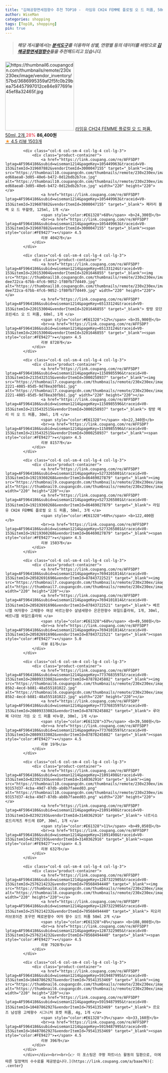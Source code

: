 ```yaml
---
title: "김해공항면세점향수 추천 TOP10 -  라임유 CH24 FEMME 플로럴 오 드 퍼퓸, 50ml, 2개 "
author: WiseMan
categories: shopping
tags: [Top10, shopping]
pin: true
---
```


> ##### 해당 게시물에서는 [**분석도구**](https://itemscout.io/)를 이용하여 **성별**, **연령별** 등의 데이터를 바탕으로 [**김해공항면세점향수**](https://link.coupang.com/a/baae76)들을 추천해드리고 있습니다.
<div class="container"><div class="row">
            <div class="col-6 col-sm-4 col-lg-4 col-lg-3">
                <div class="product-container">
                    <a href="https://link.coupang.com/re/AFFSDP?lptag=AF5964186&subid=wiseman1214&pageKey=5273265801&traceid=V0-153&itemId=19219360258&vendorItemId=86468289377" target="_blank"><img src="https://thumbnail6.coupangcdn.com/thumbnails/remote/230x230ex/image/vendor_inventory/57bd/3686995359af2f5fc0b29bea754457997012ce84e977691e45ef8a32465f.jpg" alt="https://thumbnail6.coupangcdn.com/thumbnails/remote/230x230ex/image/vendor_inventory/57bd/3686995359af2f5fc0b29bea754457997012ce84e977691e45ef8a32465f.jpg" width="220" height="220"></a>
                    <a href="https://link.coupang.com/re/AFFSDP?lptag=AF5964186&subid=wiseman1214&pageKey=5273265801&traceid=V0-153&itemId=19219360258&vendorItemId=86468289377" target="_blank"> 라임유 CH24 FEMME 플로럴 오 드 퍼퓸, 50ml, 2개 </a>
                    <span style="color:#E61328">28%</span> <b>86,400원</b>
                    <br><a href="https://link.coupang.com/re/AFFSDP?lptag=AF5964186&subid=wiseman1214&pageKey=5273265801&traceid=V0-153&itemId=19219360258&vendorItemId=86468289377" target="_blank"><span style="color:#FE9427">★</span> 4.5
                    리뷰 1503개</a>
                </div>
            </div>
            
            <div class="col-6 col-sm-4 col-lg-4 col-lg-3">
                <div class="product-container">
                    <a href="https://link.coupang.com/re/AFFSDP?lptag=AF5964186&subid=wiseman1214&pageKey=105449963&traceid=V0-153&itemId=319607882&vendorItemId=3000047155" target="_blank"><img src="https://thumbnail10.coupangcdn.com/thumbnails/remote/230x230ex/image/retail/images/1730356045844844-ed68aea8-3d05-40e6-b472-0d12bdb2b7ce.jpg" alt="https://thumbnail10.coupangcdn.com/thumbnails/remote/230x230ex/image/retail/images/1730356045844844-ed68aea8-3d05-40e6-b472-0d12bdb2b7ce.jpg" width="220" height="220"></a>
                    <a href="https://link.coupang.com/re/AFFSDP?lptag=AF5964186&subid=wiseman1214&pageKey=105449963&traceid=V0-153&itemId=319607882&vendorItemId=3000047155" target="_blank"> 페라리 블랙 오 드 뚜왈렛, 125ml, 1개 </a>
                    <span style="color:#E61328">68%</span> <b>24,300원</b>
                    <br><a href="https://link.coupang.com/re/AFFSDP?lptag=AF5964186&subid=wiseman1214&pageKey=105449963&traceid=V0-153&itemId=319607882&vendorItemId=3000047155" target="_blank"><span style="color:#FE9427">★</span> 4.5
                    리뷰 4042개</a>
                </div>
            </div>
            
            <div class="col-6 col-sm-4 col-lg-4 col-lg-3">
                <div class="product-container">
                    <a href="https://link.coupang.com/re/AFFSDP?lptag=AF5964186&subid=wiseman1214&pageKey=65133124&traceid=V0-153&itemId=220153004&vendorItemId=3201646855" target="_blank"><img src="https://thumbnail10.coupangcdn.com/thumbnails/remote/230x230ex/image/retail/images/8410917739618949-dee722ca-67bb-4fc6-9052-1f80fb77d449.jpg" alt="https://thumbnail10.coupangcdn.com/thumbnails/remote/230x230ex/image/retail/images/8410917739618949-dee722ca-67bb-4fc6-9052-1f80fb77d449.jpg" width="220" height="220"></a>
                    <a href="https://link.coupang.com/re/AFFSDP?lptag=AF5964186&subid=wiseman1214&pageKey=65133124&traceid=V0-153&itemId=220153004&vendorItemId=3201646855" target="_blank"> 랑방 모던 프린세스 오 드 퍼퓸, 60ml, 1개 </a>
                    <span style="color:#E61328">12%</span> <b>35,900원</b>
                    <br><a href="https://link.coupang.com/re/AFFSDP?lptag=AF5964186&subid=wiseman1214&pageKey=65133124&traceid=V0-153&itemId=220153004&vendorItemId=3201646855" target="_blank"><span style="color:#FE9427">★</span> 4.5
                    리뷰 8728개</a>
                </div>
            </div>
            
            <div class="col-6 col-sm-4 col-lg-4 col-lg-3">
                <div class="product-container">
                    <a href="https://link.coupang.com/re/AFFSDP?lptag=AF5964186&subid=wiseman1214&pageKey=1158985596&traceid=V0-153&itemId=2135432515&vendorItemId=3000258937" target="_blank"><img src="https://thumbnail7.coupangcdn.com/thumbnails/remote/230x230ex/image/product/image/vendoritem/2019/02/15/3000258937/7fe21e67-2221-4085-85d5-9d78ea30fbb1.jpg" alt="https://thumbnail7.coupangcdn.com/thumbnails/remote/230x230ex/image/product/image/vendoritem/2019/02/15/3000258937/7fe21e67-2221-4085-85d5-9d78ea30fbb1.jpg" width="220" height="220"></a>
                    <a href="https://link.coupang.com/re/AFFSDP?lptag=AF5964186&subid=wiseman1214&pageKey=1158985596&traceid=V0-153&itemId=2135432515&vendorItemId=3000258937" target="_blank"> 랑방 메리 미 오 드 퍼퓸, 30ml, 1개 </a>
                    <span style="color:#E61328"></span> <b>22,340원</b>
                    <br><a href="https://link.coupang.com/re/AFFSDP?lptag=AF5964186&subid=wiseman1214&pageKey=1158985596&traceid=V0-153&itemId=2135432515&vendorItemId=3000258937" target="_blank"><span style="color:#FE9427">★</span> 4.5
                    리뷰 8157개</a>
                </div>
            </div>
            
            <div class="col-6 col-sm-4 col-lg-4 col-lg-3">
                <div class="product-container">
                    <a href="https://link.coupang.com/re/AFFSDP?lptag=AF5964186&subid=wiseman1214&pageKey=5273265801&traceid=V0-153&itemId=19219360268&vendorItemId=86469027879" target="_blank"><img src="https://thumbnail9.coupangcdn.com/thumbnails/remote/230x230ex/image/vendor_inventory/643c/3905bd43890d70170ca02eece760293640e7b128a7f9bff9c4af5ee5c276.jpg" alt="https://thumbnail9.coupangcdn.com/thumbnails/remote/230x230ex/image/vendor_inventory/643c/3905bd43890d70170ca02eece760293640e7b128a7f9bff9c4af5ee5c276.jpg" width="220" height="220"></a>
                    <a href="https://link.coupang.com/re/AFFSDP?lptag=AF5964186&subid=wiseman1214&pageKey=5273265801&traceid=V0-153&itemId=19219360268&vendorItemId=86469027879" target="_blank"> 라임유 CH24 FEMME 플로럴 오 드 퍼퓸, 50ml, 3개 </a>
                    <span style="color:#E61328">60%</span> <b>122,400원</b>
                    <br><a href="https://link.coupang.com/re/AFFSDP?lptag=AF5964186&subid=wiseman1214&pageKey=5273265801&traceid=V0-153&itemId=19219360268&vendorItemId=86469027879" target="_blank"><span style="color:#FE9427">★</span> 4.5
                    리뷰 1503개</a>
                </div>
            </div>
            
            <div class="col-6 col-sm-4 col-lg-4 col-lg-3">
                <div class="product-container">
                    <a href="https://link.coupang.com/re/AFFSDP?lptag=AF5964186&subid=wiseman1214&pageKey=7694101814&traceid=V0-153&itemId=20582691690&vendorItemId=87843722521" target="_blank"><img src="https://thumbnail7.coupangcdn.com/thumbnails/remote/230x230ex/image/vendor_inventory/8ba4/1068cf5bf89031d7d6bc75a45d77049694365c6c66831599bc0a7591d188.jpg" alt="https://thumbnail7.coupangcdn.com/thumbnails/remote/230x230ex/image/vendor_inventory/8ba4/1068cf5bf89031d7d6bc75a45d77049694365c6c66831599bc0a7591d188.jpg" width="220" height="220"></a>
                    <a href="https://link.coupang.com/re/AFFSDP?lptag=AF5964186&subid=wiseman1214&pageKey=7694101814&traceid=V0-153&itemId=20582691690&vendorItemId=87843722521" target="_blank"> 베르니엘 여자향수 고체향수 여성 바르는향수 살냄새향수 은은한향수 와일드플라워, 1개, 30ml, 베르니엘 와일드플라워 </a>
                    <span style="color:#E61328">68%</span> <b>49,500원</b>
                    <br><a href="https://link.coupang.com/re/AFFSDP?lptag=AF5964186&subid=wiseman1214&pageKey=7694101814&traceid=V0-153&itemId=20582691690&vendorItemId=87843722521" target="_blank"><span style="color:#FE9427">★</span> 5.0
                    리뷰 81개</a>
                </div>
            </div>
            
            <div class="col-6 col-sm-4 col-lg-4 col-lg-3">
                <div class="product-container">
                    <a href="https://link.coupang.com/re/AFFSDP?lptag=AF5964186&subid=wiseman1214&pageKey=7737683597&traceid=V0-153&itemId=20809333082&vendorItemId=87878245882" target="_blank"><img src="https://thumbnail6.coupangcdn.com/thumbnails/remote/230x230ex/image/retail/images/2023/11/24/15/4/0c57e5f7-85b2-4ecd-b881-48a555181022.jpg" alt="https://thumbnail6.coupangcdn.com/thumbnails/remote/230x230ex/image/retail/images/2023/11/24/15/4/0c57e5f7-85b2-4ecd-b881-48a555181022.jpg" width="220" height="220"></a>
                    <a href="https://link.coupang.com/re/AFFSDP?lptag=AF5964186&subid=wiseman1214&pageKey=7737683597&traceid=V0-153&itemId=20809333082&vendorItemId=87878245882" target="_blank"> 루아페 다이브 가든 오 드 퍼퓸 비누향, 30ml, 1개 </a>
                    <span style="color:#E61328">37%</span> <b>39,500원</b>
                    <br><a href="https://link.coupang.com/re/AFFSDP?lptag=AF5964186&subid=wiseman1214&pageKey=7737683597&traceid=V0-153&itemId=20809333082&vendorItemId=87878245882" target="_blank"><span style="color:#FE9427">★</span> 4.5
                    리뷰 19개</a>
                </div>
            </div>
            
            <div class="col-6 col-sm-4 col-lg-4 col-lg-3">
                <div class="product-container">
                    <a href="https://link.coupang.com/re/AFFSDP?lptag=AF5964186&subid=wiseman1214&pageKey=21091498&traceid=V0-153&itemId=82392193&vendorItemId=3140362916" target="_blank"><img src="https://thumbnail10.coupangcdn.com/thumbnails/remote/230x230ex/image/retail/images/331522485589728-93157d37-4cba-49d7-87db-ab8b7faeed03.png" alt="https://thumbnail10.coupangcdn.com/thumbnails/remote/230x230ex/image/retail/images/331522485589728-93157d37-4cba-49d7-87db-ab8b7faeed03.png" width="220" height="220"></a>
                    <a href="https://link.coupang.com/re/AFFSDP?lptag=AF5964186&subid=wiseman1214&pageKey=21091498&traceid=V0-153&itemId=82392193&vendorItemId=3140362916" target="_blank"> 나르시소 로드리게즈 푸드레 EDP, 30ml, 1개 </a>
                    <span style="color:#E61328">11%</span> <b>49,050원</b>
                    <br><a href="https://link.coupang.com/re/AFFSDP?lptag=AF5964186&subid=wiseman1214&pageKey=21091498&traceid=V0-153&itemId=82392193&vendorItemId=3140362916" target="_blank"><span style="color:#FE9427">★</span> 4.5
                    리뷰 632개</a>
                </div>
            </div>
            
            <div class="col-6 col-sm-4 col-lg-4 col-lg-3">
                <div class="product-container">
                    <a href="https://link.coupang.com/re/AFFSDP?lptag=AF5964186&subid=wiseman1214&pageKey=1287322905&traceid=V0-153&itemId=2576214232&vendorItemId=70568494440" target="_blank"><img src="https://thumbnail8.coupangcdn.com/thumbnails/remote/230x230ex/image/vendor_inventory/265c/1ecd397540441f184b24f3336ef71aceef2be7db6581d535ca2c126b1871.jpg" alt="https://thumbnail8.coupangcdn.com/thumbnails/remote/230x230ex/image/vendor_inventory/265c/1ecd397540441f184b24f3336ef71aceef2be7db6581d535ca2c126b1871.jpg" width="220" height="220"></a>
                    <a href="https://link.coupang.com/re/AFFSDP?lptag=AF5964186&subid=wiseman1214&pageKey=1287322905&traceid=V0-153&itemId=2576214232&vendorItemId=70568494440" target="_blank"> 피오라 러브포이즌 포우먼 페로몬향수 여자 향수 오드 퍼퓸 50ml 2개 </a>
                    <span style="color:#E61328">8%</span> <b>108,000원</b>
                    <br><a href="https://link.coupang.com/re/AFFSDP?lptag=AF5964186&subid=wiseman1214&pageKey=1287322905&traceid=V0-153&itemId=2576214232&vendorItemId=70568494440" target="_blank"><span style="color:#FE9427">★</span> 4.5
                    리뷰 7928개</a>
                </div>
            </div>
            
            <div class="col-6 col-sm-4 col-lg-4 col-lg-3">
                <div class="product-container">
                    <a href="https://link.coupang.com/re/AFFSDP?lptag=AF5964186&subid=wiseman1214&pageKey=5919487995&traceid=V0-153&itemId=10487862927&vendorItemId=79541353469" target="_blank"><img src="https://thumbnail6.coupangcdn.com/thumbnails/remote/230x230ex/image/vendor_inventory/5dbd/d293e3b2cb097fdeaeff9df699fc94a0e78a1f0ff0eebed84e6a21e46b63.png" alt="https://thumbnail6.coupangcdn.com/thumbnails/remote/230x230ex/image/vendor_inventory/5dbd/d293e3b2cb097fdeaeff9df699fc94a0e78a1f0ff0eebed84e6a21e46b63.png" width="220" height="220"></a>
                    <a href="https://link.coupang.com/re/AFFSDP?lptag=AF5964186&subid=wiseman1214&pageKey=5919487995&traceid=V0-153&itemId=10487862927&vendorItemId=79541353469" target="_blank"> 르오즈 남성용 고체향수 시그니처 포켓 퍼퓸, 4g, 1개 </a>
                    <span style="color:#E61328">3%</span> <b>33,160원</b>
                    <br><a href="https://link.coupang.com/re/AFFSDP?lptag=AF5964186&subid=wiseman1214&pageKey=5919487995&traceid=V0-153&itemId=10487862927&vendorItemId=79541353469" target="_blank"><span style="color:#FE9427">★</span> 4.5
                    리뷰 396개</a>
                </div>
            </div>
            </div></div><br><br>[👉 이 포스팅은 쿠팡 파트너스 활동의 일환으로, 이에 따른 일정액의 수수료를 제공받습니다.](https://link.coupang.com/a/baae76){: .center}